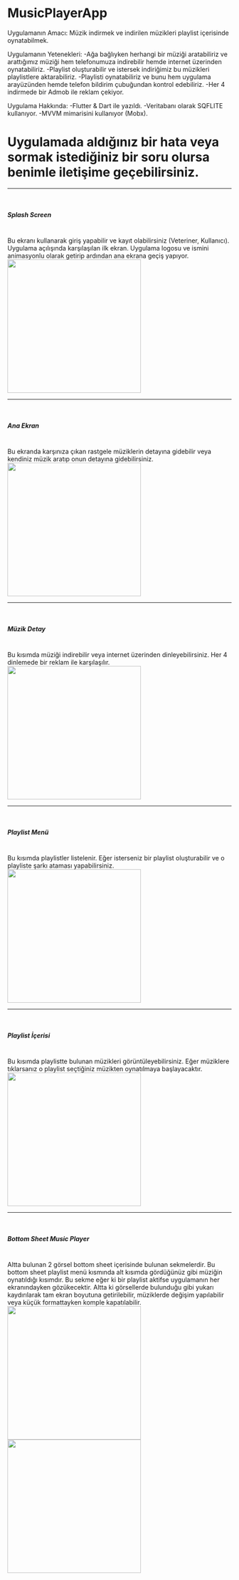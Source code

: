 # MusicPlayerApp
Uygulamanın Amacı:
Müzik indirmek ve indirilen müzikleri playlist içerisinde oynatabilmek.

Uygulamanın Yetenekleri:
-Ağa bağlıyken herhangi bir müziği aratabiliriz ve arattığımız müziği hem telefonumuza indirebilir hemde internet üzerinden oynatabiliriz.
-Playlist oluşturabilir ve istersek indiriğimiz bu müzikleri playlistlere aktarabiliriz.
-Playlisti oynatabiliriz ve bunu hem uygulama arayüzünden hemde telefon bildirim çubuğundan kontrol edebiliriz.
-Her 4 indirmede bir Admob ile reklam çekiyor.

Uygulama Hakkında:
-Flutter & Dart ile yazıldı.
-Veritabanı olarak SQFLITE kullanıyor.
-MVVM mimarisini kullanıyor (Mobx).

<h1>Uygulamada aldığınız bir hata veya sormak istediğiniz bir soru olursa benimle iletişime geçebilirsiniz.</h1>

<hr><br>

<h5>Splash Screen</h5><br>
Bu ekranı kullanarak giriş yapabilir ve kayıt olabilirsiniz (Veteriner, Kullanıcı).<br>
Uygulama açılışında karşılaşılan ilk ekran. Uygulama logosu ve ismini animasyonlu olarak getirip ardından ana ekrana geçiş yapıyor.<br>

<img src="https://user-images.githubusercontent.com/51122010/221429469-8c96ac02-7f70-41d7-9ea1-65d864858b4d.jpg" width="300"/>

<hr><br>

<h5>Ana Ekran</h5><br>
Bu ekranda karşınıza çıkan rastgele müziklerin detayına gidebilir veya kendiniz müzik aratıp onun detayına gidebilirsiniz.<br>

<img src="https://user-images.githubusercontent.com/51122010/221429550-33b656f5-8616-47a4-81db-e1e3c26824a8.jpg" width="300"/>


<hr><br>

<h5>Müzik Detay</h5><br>
Bu kısımda müziği indirebilir veya internet üzerinden dinleyebilirsiniz. Her 4 dinlemede  bir reklam  ile karşılaşılır.<br>

<img src="https://user-images.githubusercontent.com/51122010/221429676-6a7d04aa-4bfc-467c-bae9-f64c97f49060.jpg" width="300"/>

<hr><br>

<h5>Playlist Menü</h5><br>
Bu kısımda playlistler listelenir. Eğer isterseniz bir playlist oluşturabilir ve o playliste şarkı ataması yapabilirsiniz.<br>

<img src="https://user-images.githubusercontent.com/51122010/221429798-50bc5456-451f-4130-964a-c2869d41edce.jpg" width="300"/>

<hr><br>

<h5>Playlist İçerisi</h5><br>
Bu kısımda playlistte bulunan müzikleri görüntüleyebilirsiniz. Eğer müziklere tıklarsanız o playlist seçtiğiniz müzikten oynatılmaya başlayacaktır.<br>

<img src="https://user-images.githubusercontent.com/51122010/221429874-f83f40de-5c1c-4ef7-9c7a-f959e63af954.jpg" width="300"/>

<hr><br>

<h5>Bottom Sheet Music Player</h5><br>
Altta bulunan 2 görsel bottom sheet içerisinde bulunan sekmelerdir. Bu bottom sheet playlist menü kısmında alt kısımda gördüğünüz gibi müziğin oynatıldığı kısımdır. Bu sekme eğer ki bir playlist aktifse uygulamanın her ekranındayken gözükecektir. Altta ki görsellerde bulunduğu gibi yukarı kaydırılarak tam ekran boyutuna getirilebilir, müziklerde değişim yapılabilir veya küçük formattayken komple kapatılabilir.<br>

<img src="https://user-images.githubusercontent.com/51122010/221430070-f8532f27-d705-4ffa-8658-fc62f204a15c.jpg" width="300"/>

<img src="https://user-images.githubusercontent.com/51122010/221430098-a1a8e5d0-df51-47f9-b866-ba557188a05c.jpg" width="300"/>
